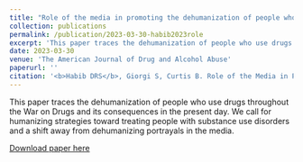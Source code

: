 ```yaml
---
title: "Role of the media in promoting the dehumanization of people who use drugs"
collection: publications
permalink: /publication/2023-03-30-habib2023role
excerpt: 'This paper traces the dehumanization of people who use drugs throughout the War on Drugs and its consequences in the present day. We call for humanizing strategies toward treating people with substance use disorders and a shift away from dehumanizing portrayals in the media.'
date: 2023-03-30
venue: 'The American Journal of Drug and Alcohol Abuse'
paperurl: ''
citation: '<b>Habib DRS</b>, Giorgi S, Curtis B. Role of the Media in Promoting the Dehumanization of People Who Use Drugs. <i>American Journal of Drug and Alcohol Abuse</i>. doi:10.1080/00952990.2023.2180383'
---
```

This paper traces the dehumanization of people who use drugs throughout the War on Drugs and its consequences in the present day. We call for humanizing strategies toward treating people with substance use disorders and a shift away from dehumanizing portrayals in the media.

[Download paper here](http://danielrshabib.github.io/files/habib2023role.pdf)

